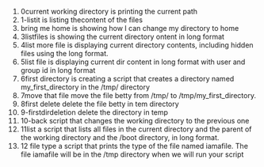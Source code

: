 1. 0current working directory is printing the current path
2. 1-listit is listing thecontent of the files
3. bring me home is showing how I can change my directory to home
4. 3listfiles is showing the current directory ontent in long format
5. 4list more file is displaying current directory contents, including hidden files using the long format.
6. 5list file is displaying current dir content in long format with user and group id in long format
7. 6first directory is creating a script that creates a directory named my_first_directory in the /tmp/ directory
8. 7move that file move the file betty from /tmp/ to /tmp/my_first_directory.
9. 8first delete delete the file betty in tem directory
10. 9-firstdirdeletion delete the directory in temp
11. 10-back script that changes the working directory to the previous one
12. 11list a script that lists all files in the current directory and the parent of the working directory and the /boot directory, in long format.
13. 12 file type  a script that prints the type of the file named iamafile. The file iamafile will be in the /tmp directory when we will run your script
